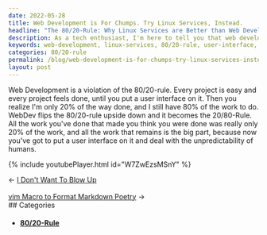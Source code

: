 ```yaml
---
date: 2022-05-28
title: Web Development is For Chumps. Try Linux Services, Instead.
headline: "The 80/20-Rule: Why Linux Services are Better than Web Development"
description: As a tech enthusiast, I'm here to tell you that web development isn't the best way to spend your time. Instead, Linux services are a better option, as they follow the 80/20-rule. With web development, however, the 80/20-rule is flipped, and it becomes the 20/80-Rule. I'll explain why this is the case, and how the hard part is actually putting a user interface on it and dealing with the other 80%.
keywords: web-development, linux-services, 80/20-rule, user-interface, tech-enthusiast, Sat-May-28-2022
categories: 80/20-rule
permalink: /blog/web-development-is-for-chumps-try-linux-services-instead/
layout: post
---
```



Web Development is a violation of the 80/20-rule. Every project is easy and
every project feels done, until you put a user interface on it. Then you
realize I'm only 20% of the way done, and I still have 80% of the work to do.
WebDev flips the 80/20-rule upside down and it becomes the 20/80-Rule. All the
work you've done that made you think you were done was really only 20% of the
work, and all the work that remains is the big part, because now you've got to
put a user interface on it and deal with the unpredictability of humans.

{% include youtubePlayer.html id="W7ZwEzsMSnY" %}


<div class="post-nav"><div class="post-nav-prev"><span class="arrow">&larr;&nbsp;</span><a href="/blog/i-don-t-want-to-blow-up">I Don't Want To Blow Up</a></div> &nbsp; <div class="post-nav-next"><a href="/blog/vim-macro-to-format-markdown-poetry">vim Macro to Format Markdown Poetry</a><span class="arrow">&nbsp;&rarr;</span></div></div>
## Categories

<ul>
<li><h4><a href='/80-20-rule/'>80/20-Rule</a></h4></li></ul>